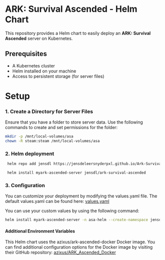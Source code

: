 # ARK: Survival Ascended - Helm Chart
This repository provides a Helm chart to easily deploy an **ARK: Survival Ascended** server on Kubernetes.

## Prerequisites
- A Kubernetes cluster
- Helm installed on your machine
- Access to persistent storage (for server files)

# Setup

### 1. Create a Directory for Server Files
Ensure that you have a folder to store server data. Use the following commands to create and set permissions for the folder:
``` bash
mkdir -p /mnt/local-volumes/asa
chown -R steam:steam /mnt/local-volumes/asa
```

### 2. Helm deployment
``` bash
 helm repo add jensdl https://jensdeleersnyderpxl.github.io/Ark-Survival-Ascended-Helm-Chart/

 helm install myark-ascended-server jensdl/ark-survival-ascended
```

### 3. Configuration
You can customize your deployment by modifying the values.yaml file. The default values.yaml can be found here: [values.yaml](https://github.com/JensDeLeersnyderPXL/Ark-Survival-Ascended-Helm-Chart/blob/main/charts/kube-ark-survival-ascended/values.yaml)

You can use your custom values by using the following command: 
``` bash
helm install myark-ascended-server -n asa-helm --create-namespace jensdl/ark-survival-ascended -f values.yaml
```

#### Additional Environment Variables

This Helm chart uses the azixus/ark-ascended-docker Docker image. You can find additional configuration options for the Docker image by visiting their GitHub repository: [azixus/ARK_Ascended_Docker](https://github.com/azixus/ARK_Ascended_Docker)